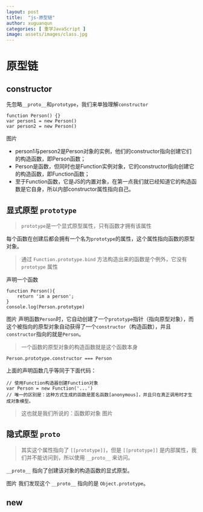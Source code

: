 ```yaml
---
layout: post
title:  "js-原型链"
author: xuguanqun
categories: [ 重学JavaScript ]
image: assets/images/class.jpg
---
```

# 原型链
## constructor
先忽略`__proto__`和`prototype`，我们来单独理解`constructor`
```
function Person() {}
var person1 = new Person()
var person2 = new Person()
```
图片
+ person1与person2是Person对象的实例，他们的constructor指向创建它们的构造函数，即Person函数；
+ Person是函数，但同时也是Function实例对象，它的constructor指向创建它的构造函数，即Function函数；
+ 至于Function函数，它是JS的内置对象，在第一点我们就已经知道它的构造函数是它自身，所以内部constructor属性指向自己。
## 显式原型 `prototype`

> `prototype`是一个显式原型属性，只有函数才拥有该属性

每个函数在创建后都会拥有一个名为`prototype`的属性，这个属性指向函数的原型对象。
> 通过 `Function.prototype.bind` 方法构造出来的函数是个例外，它没有 `prototype` 属性 

声明一个函数
```
function Person(){
    return 'im a person';
}
console.log(Person.prototype)
```
图片
声明函数`Person`时，它自动创建了一个`prototype`指针（指向原型对象），而这个被指向的原型对象自动获得了一个`constructor`（构造函数），并且`constructor`指向的就是`Person`。
> 一个函数的原型对象的构造函数就是这个函数本身

`Person.prototype.constructor === Person`

上面的声明函数几乎等同于下面代码：
```
// 使用Function构造器创建Function对象
var Person = new Function('...')
// 唯一的区别是：这种方式生成的函数是匿名函数[anonymous]，并且只在真正调用时才生成对象模型。
```
>这也就是我们所说的：函数即对象
图片
## 隐式原型 `proto`
> 其实这个属性指向了 `[[prototype]]`，但是 `[[prototype]]` 是内部属性，我们并不能访问到，所以使用 `__proto__` 来访问。

`__proto__` 指向了创建该对象的构造函数的显式原型。

图片
我们发现这个 `__proto__` 指向的是 `Object.prototype`。

## new

